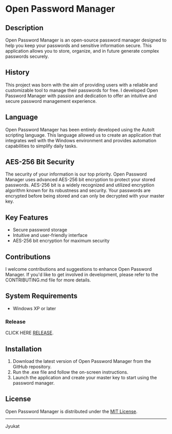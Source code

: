 # Open Password Manager

## Description
Open Password Manager is an open-source password manager designed to help you keep your passwords and sensitive information secure. This application allows you to store, organize, and in future generate complex passwords securely.

## History
This project was born with the aim of providing users with a reliable and customizable tool to manage their passwords for free. I developed Open Password Manager with passion and dedication to offer an intuitive and secure password management experience.

## Language
Open Password Manager has been entirely developed using the AutoIt scripting language. This language allowed us to create an application that integrates well with the Windows environment and provides automation capabilities to simplify daily tasks.

## AES-256 Bit Security
The security of your information is our top priority. Open Password Manager uses advanced AES-256 bit encryption to protect your stored passwords. AES-256 bit is a widely recognized and utilized encryption algorithm known for its robustness and security. Your passwords are encrypted before being stored and can only be decrypted with your master key.

## Key Features
- Secure password storage
- Intuitive and user-friendly interface
- AES-256 bit encryption for maximum security

## Contributions
I welcome contributions and suggestions to enhance Open Password Manager. If you'd like to get involved in development, please refer to the CONTRIBUTING.md file for more details.

## System Requirements
- Windows XP or later

### Release
CLICK HERE [RELEASE](https://github.com/Jyukat/Open-Password-Manager/releases).

## Installation
1. Download the latest version of Open Password Manager from the GitHub repository.
2. Run the .exe file and follow the on-screen instructions.
3. Launch the application and create your master key to start using the password manager.

## License
Open Password Manager is distributed under the [MIT License](LICENSE).

---
Jyukat
